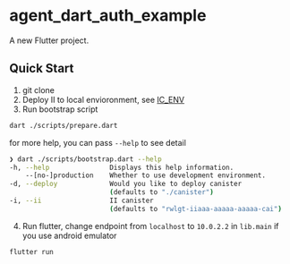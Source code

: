 # agent_dart_auth_example

A new Flutter project.

## Quick Start

1. git clone
2. Deploy II to local envioronment, see [IC_ENV](https://github.com/AstroxNetwork/ic_env)
3. Run bootstrap script

```bash
dart ./scripts/prepare.dart
```
for more help, you can pass `--help` to see detail

```bash
❯ dart ./scripts/bootstrap.dart --help
-h, --help               Displays this help information.
    --[no-]production    Whether to use development environment.
-d, --deploy             Would you like to deploy canister
                         (defaults to "./canister")
-i, --ii                 II canister
                         (defaults to "rwlgt-iiaaa-aaaaa-aaaaa-cai")
```

4. Run flutter, change endpoint from `localhost` to `10.0.2.2` in `lib.main` if you use android emulator

```bash
flutter run
```




